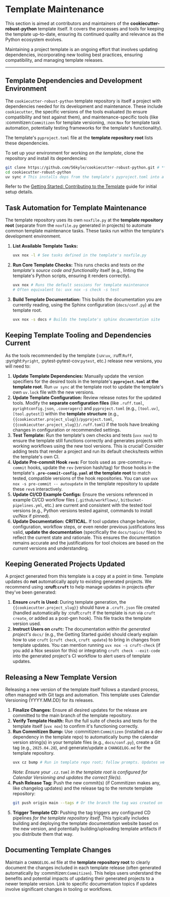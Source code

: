 # Template Maintenance

This section is aimed at contributors and maintainers of the **cookiecutter-robust-python** template itself. It covers the processes and tools for keeping the template up-to-date, ensuring its continued quality and relevance as the Python ecosystem evolves.

Maintaining a project template is an ongoing effort that involves updating dependencies, incorporating new tooling best practices, ensuring compatibility, and managing template releases.

---

## Template Dependencies and Development Environment

The `cookiecutter-robust-python` template repository is itself a project with dependencies needed for its development and maintenance. These include `cookiecutter`, the specific versions of the tools evaluated (to ensure compatibility and test against them), and maintenance-specific tools (like :commitizen:`Commitizen` for template versioning, :nox:`Nox` for template task automation, potentially testing frameworks for the template's functionality).

The template's `pyproject.toml` file at the **template repository root** lists these dependencies.

To set up your environment for working _on the template_, clone the repository and install its dependencies:

```bash
git clone https://github.com/56kyle/cookiecutter-robust-python.git # **UPDATE WITH TEMPLATE REPO URL**
cd cookiecutter-robust-python
uv sync # This installs deps from the template's pyproject.toml into a .venv for template dev
```

Refer to the [Getting Started: Contributing to the Template](getting-started-template-contributing.md) guide for initial setup details.

## Task Automation for Template Maintenance

The template repository uses its own `noxfile.py` at the **template repository root** (separate from the `noxfile.py` generated in projects) to automate common template maintenance tasks. These tasks run within the template's development environment.

1.  **List Available Template Tasks:**

    ```bash
    uvx nox -l # See tasks defined in the template's noxfile.py
    ```

2.  **Run Core Template Checks:**
    This runs checks and tests _on the template's source code and functionality_ itself (e.g., linting the template's Python scripts, ensuring it renders correctly).

    ```bash
    uvx nox # Runs the default sessions for template maintenance
    # Often equivalent to: uvx nox -s check -s test
    ```

3.  **Build Template Documentation:**
    This builds the documentation you are currently reading, using the Sphinx configuration (`docs/conf.py`) at the template root.
    ```bash
    uvx nox -s docs # Builds the template's sphinx documentation site
    ```

## Keeping Template Tooling and Dependencies Current

As the tools recommended by the template (:uv:`uv`, :ruff:`Ruff`, :pyright:`Pyright`, :pytest-pytest-cov:`pytest`, etc.) release new versions, you will need to:

1.  **Update Template Dependencies:** Manually update the version specifiers for the desired tools in the template's **`pyproject.toml` at the template root**. Run `uv sync` at the template root to update the template's own `uv.lock` file with the new versions.
2.  **Update Template Configuration:** Review release notes for the updated tools. Modify the **separate configuration files** (like `.ruff.toml`, `pyrightconfig.json`, `.coveragerc`) and `pyproject.toml` (e.g., `[tool.uv]`, `[tool.pytest]`) within the **template structure** (e.g., `{{cookiecutter.project_slug}}/pyproject.toml`, `{{cookiecutter.project_slug}}/.ruff.toml`) if the tools have breaking changes in configuration or recommended settings.
3.  **Test Template:** Run the template's own checks and tests (`uvx nox`) to ensure the template still functions correctly and generates projects with working workflows using the new tool versions. This is crucial! Consider adding tests that render a project and run its default checks/tests within the template's own CI.
4.  **Update Pre-commit Hook `rev`s:** For tools used as :pre-commit:`pre-commit` hooks, update the `rev` (version hash/tag) for those hooks in the template's **`.pre-commit-config.yaml` at the template root** to match tested, compatible versions of the hook repositories. You can use `uvx nox -s pre-commit -- autoupdate` in the template repository to update these `rev`s interactively.
5.  **Update CI/CD Example Configs:** Ensure the versions referenced in example CI/CD workflow files (`.github/workflows/`, `bitbucket-pipelines.yml`, etc.) are current and consistent with the tested tool versions (e.g., Python versions tested against, commands to install uv/Nox if pinned).
6.  **Update Documentation:** **CRITICAL.** If tool updates change behavior, configuration, workflow steps, or even render previous justifications less valid, **update the documentation** (specifically the `docs/topics/` files) to reflect the current state and rationale. This ensures the documentation remains accurate and the justifications for tool choices are based on the _current_ versions and understanding.

## Keeping Generated Projects Updated

A project generated from this template is a copy at a point in time. Template updates do **not** automatically apply to existing generated projects. We recommend using **:cruft:`cruft`** to help manage updates in projects _after_ they've been generated:

1.  **Ensure `cruft` is Used:** During template generation, the `{{cookiecutter.project_slug}}` should have a `.cruft.json` file created (handled automatically by :cruft:`cruft` if the template is run via `cruft create`, or added as a post-gen hook). This file tracks the template version used.
2.  **Instruct Users on `cruft`:** The documentation _within the generated project's_ `docs/` (e.g., the Getting Started guide) should clearly explain how to use `cruft` (`cruft check`, `cruft update`) to bring in changes from template updates. You can mention running `uvx nox -s cruft-check` (if you add a Nox session for this) or integrating `cruft check --exit-code` into the generated project's CI workflow to alert users of template updates.

## Releasing a New Template Version

Releasing a new version of the template itself follows a standard process, often managed with Git tags and automation. This template uses Calendar Versioning (YYYY.MM.DD) for its releases.

1.  **Finalize Changes:** Ensure all desired updates for the release are committed to the main branch of the template repository.
2.  **Verify Template Health:** Run the full suite of checks and tests for the template itself (`uvx nox`) to confirm it's functioning correctly.
3.  **Run Commitizen Bump:** Use :commitizen:`Commitizen` (installed as a dev dependency in the template repo) to automatically bump the calendar version string(s) in your template files (e.g., `docs/conf.py`), create a Git tag (e.g., `2025.04.28`), and generate/update a `CHANGELOG.md` for the template repository.
    ```bash
    uvx cz bump # Run in template repo root; follow prompts. Updates version, tags, changelog.
    ```
    _Note: Ensure your `.cz.toml` in the template root is configured for Calendar Versioning and updates the correct file(s)._
4.  **Push Release Tag:** Push the new commit(s) (if Commitizen makes any, like changelog updates) and the release tag to the remote template repository:
    ```bash
    git push origin main --tags # Or the branch the tag was created on
    ```
5.  **Trigger Template CD:** Pushing the tag triggers any configured CD pipelines _for the template repository itself_. This typically includes building and deploying the template documentation website based on the new version, and potentially building/uploading template artifacts if you distribute them that way.

## Documenting Template Changes

Maintain a `CHANGELOG.md` file at the **template repository root** to clearly document the changes included in each template release (often generated automatically by :commitizen:`Commitizen`). This helps users understand the benefits and potential impacts of updating their generated projects to a newer template version. Link to specific documentation topics if updates involve significant changes in tooling or workflows.
